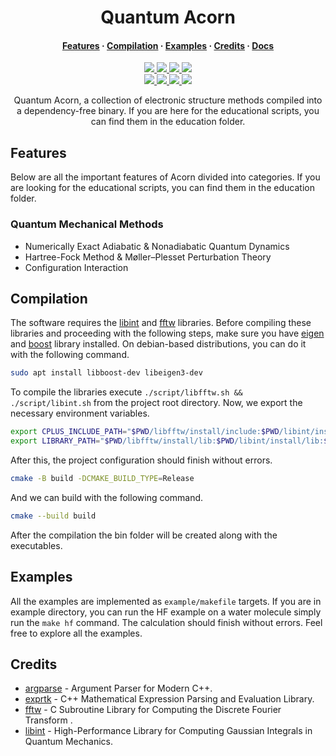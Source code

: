 <h1 align="center">Quantum Acorn</h1>

<h4 align="center">
  <a href="https://github.com/tjira/acorn#features">Features</a>
  ·
  <a href="https://github.com/tjira/acorn#compilation">Compilation</a>
  ·
  <a href="https://github.com/tjira/acorn#examples">Examples</a>
  ·
  <a href="https://github.com/tjira/acorn#credits">Credits</a>
  ·
  <a href="https://tjira.github.io/acorn/">Docs</a>
</h4>

<p align="center">
    <a href="https://github.com/tjira/acorn/pulse">
        <img src="https://img.shields.io/github/last-commit/tjira/acorn?style=for-the-badge"/>
    </a>
    <a href="https://github.com/tjira/acorn/blob/master/LICENSE.md">
        <img src="https://img.shields.io/github/license/tjira/acorn?style=for-the-badge"/>
    </a>
    <a href="https://github.com/tjira/acorn/actions/workflows/test.yml">
        <img src="https://img.shields.io/github/actions/workflow/status/tjira/acorn/test.yml?style=for-the-badge&label=test"/>
    </a>
    <a href="https://app.codecov.io/gh/tjira/acorn">
        <img src="https://img.shields.io/codecov/c/github/tjira/acorn?style=for-the-badge"/>
    </a>
    <br>
    <a href="https://github.com/tjira/acorn/stargazers">
        <img src="https://img.shields.io/github/stars/tjira/acorn?style=for-the-badge"/>
    </a>
    <a href="https://github.com/tjira/acorn">
        <img src="https://img.shields.io/github/languages/code-size/tjira/acorn?style=for-the-badge"/>
    </a>
    <a href="https://github.com/tjira/acorn/releases/latest">
        <img src="https://img.shields.io/github/v/release/tjira/acorn?display_name=tag&style=for-the-badge"/>
    </a>
    <a href="https://github.com/tjira/acorn/releases/latest">
        <img src="https://img.shields.io/github/downloads/tjira/acorn/total?style=for-the-badge"/>
    </a>
</p>

<p align="center">
Quantum Acorn, a collection of electronic structure methods compiled into a dependency-free binary. If you are here for the educational scripts, you can find them in the education folder.
</p>

## Features

Below are all the important features of Acorn divided into categories. If you are looking for the educational scripts, you can find them in the education folder.

### Quantum Mechanical Methods

* Numerically Exact Adiabatic & Nonadiabatic Quantum Dynamics
* Hartree-Fock Method & Møller–Plesset Perturbation Theory
* Configuration Interaction

## Compilation

The software requires the [libint](https://github.com/evaleev/libint) and [fftw](https://www.fftw.org) libraries. Before compiling these libraries and proceeding with the following steps, make sure you have [eigen](https://gitlab.com/libeigen/eigen) and [boost](https://github.com/boostorg/boost) library installed. On debian-based distributions, you can do it with the following command.

```bash
sudo apt install libboost-dev libeigen3-dev
```

To compile the libraries execute `./script/libfftw.sh && ./script/libint.sh` from the project root directory. Now, we export the necessary environment variables.

```bash
export CPLUS_INCLUDE_PATH="$PWD/libfftw/install/include:$PWD/libint/install/include:$CPLUS_INCLUDE_PATH"
export LIBRARY_PATH="$PWD/libfftw/install/lib:$PWD/libint/install/lib:$LIBRARY_PATH"
```

After this, the project configuration should finish without errors.

```bash
cmake -B build -DCMAKE_BUILD_TYPE=Release
```

And we can build with the following command.

```bash
cmake --build build
```

After the compilation the bin folder will be created along with the executables.

## Examples

All the examples are implemented as `example/makefile` targets. If you are in example directory, you can run the HF example on a water molecule simply run the `make hf` command. The calculation should finish without errors. Feel free to explore all the examples.

## Credits

* [argparse](https://github.com/p-ranav/argparse) - Argument Parser for Modern C++.
* [exprtk](https://github.com/ArashPartow/exprtk) - C++ Mathematical Expression Parsing and Evaluation Library.
* [fftw](https://www.fftw.org) - C Subroutine Library for Computing the Discrete Fourier Transform .
* [libint](https://github.com/evaleev/libint) - High-Performance Library for Computing Gaussian Integrals in Quantum Mechanics.
